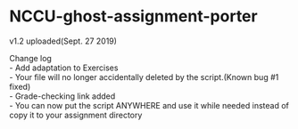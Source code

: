 # NCCU-ghost-assignment-porter

v1.2 uploaded(Sept. 27 2019)  
  
Change log  
    - Add adaptation to Exercises  
    - Your file will no longer accidentally deleted by the script.(Known bug #1 fixed)  
    - Grade-checking link added  
    - You can now put the script ANYWHERE and use it while needed instead of copy it to your assignment directory  
